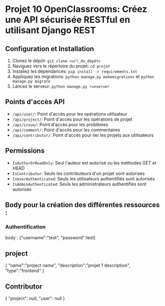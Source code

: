 # Projet 10 OpenClassrooms: Créez une API sécurisée RESTful en utilisant Django REST

## Configuration et Installation

1. Clonez le dépôt: `git clone <url_du_dépôt>`
2. Naviguez vers le répertoire du projet: `cd projet`
3. Installez les dépendances: `pip install -r requirements.txt`
4. Appliquez les migrations: `python manage.py makemigrations` et `python manage.py migrate`
5. Lancez le serveur: `python manage.py runserver`

## Points d'accès API

- `/api/user/`: Point d'accès pour les opérations utilisateur
- `/api/project/`: Point d'accès pour les opérations de projet
- `/api/issue/`: Point d'accès pour les problèmes
- `/api/comment/`: Point d'accès pour les commentaires
- `/api/contributor/`: Point d'accès pour lier les projets aux utilisateurs

## Permissions

- `IsAuthorOrReadOnly`: Seul l'auteur est autorisé ou les méthodes GET et HEAD
- `IsContributor`: Seuls les contributeurs d'un projet sont autorisés
- `IsUserAuthenticated`: Seuls les utilisateurs authentifiés sont autorisés
- `IsAdminAuthenticated`: Seuls les administrateurs authentifiés sont autorisés

## Body pour la création des différentes ressources :

### Authentification

body :
{"username":"test",
"password":test}

## project

{
"name":"project name",
"description":"projet 1 description",
"type":"frontend"
}

## Contributor

{
"project": null,
"user": null
}
